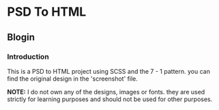 # PSD To HTML
## Blogin

### Introduction
This is a PSD to HTML project using SCSS and the 7 - 1 pattern.
you can find the original design in the 'screenshot' file.


**NOTE:** I do not own any of the designs, images or fonts. they are used strictly
          for learning purposes and should not be used for other purposes.
